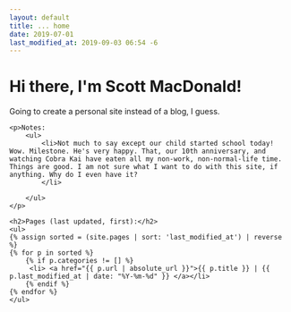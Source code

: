 ```yaml
---
layout: default
title: ... home
date: 2019-07-01
last_modified_at: 2019-09-03 06:54 -6
---
```

<div class="blurb">
	<h1>Hi there, I'm Scott MacDonald!</h1>	
	<p>Going to create a personal site instead of a blog, I guess.</p>	

	<p>Notes:
		<ul>
			<li>Not much to say except our child started school today! Wow. Milestone. He's very happy. That, our 10th anniversary, and watching Cobra Kai have eaten all my non-work, non-normal-life time. Things are good. I am not sure what I want to do with this site, if anything. Why do I even have it? 
			</li>

		</ul>
	</p>

	<h2>Pages (last updated, first):</h2>
	<ul>
	{% assign sorted = (site.pages | sort: 'last_modified_at') | reverse %}
	{% for p in sorted %}
		{% if p.categories != [] %}
	  	 <li> <a href="{{ p.url | absolute_url }}">{{ p.title }} | {{ p.last_modified_at | date: "%Y-%m-%d" }} </a></li>
		{% endif %}
 	{% endfor %}
	</ul>

</div><!-- /.blurb -->
